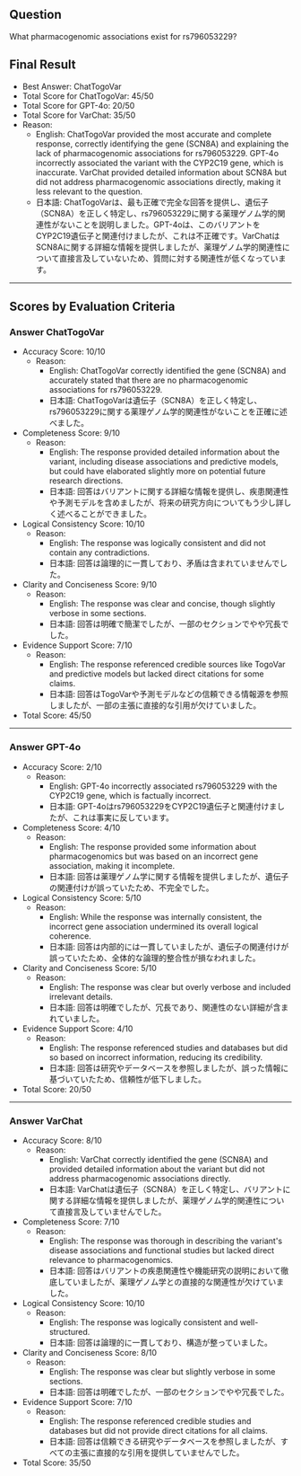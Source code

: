## Question

What pharmacogenomic associations exist for rs796053229?

## Final Result

- Best Answer: ChatTogoVar
- Total Score for ChatTogoVar: 45/50
- Total Score for GPT-4o: 20/50
- Total Score for VarChat: 35/50
- Reason:
  - English: ChatTogoVar provided the most accurate and complete response, correctly identifying the gene (SCN8A) and explaining the lack of pharmacogenomic associations for rs796053229. GPT-4o incorrectly associated the variant with the CYP2C19 gene, which is inaccurate. VarChat provided detailed information about SCN8A but did not address pharmacogenomic associations directly, making it less relevant to the question.
  - 日本語: ChatTogoVarは、最も正確で完全な回答を提供し、遺伝子（SCN8A）を正しく特定し、rs796053229に関する薬理ゲノム学的関連性がないことを説明しました。GPT-4oは、このバリアントをCYP2C19遺伝子と関連付けましたが、これは不正確です。VarChatはSCN8Aに関する詳細な情報を提供しましたが、薬理ゲノム学的関連性について直接言及していないため、質問に対する関連性が低くなっています。

---

## Scores by Evaluation Criteria

### Answer ChatTogoVar
- Accuracy Score: 10/10
  - Reason: 
    - English: ChatTogoVar correctly identified the gene (SCN8A) and accurately stated that there are no pharmacogenomic associations for rs796053229.
    - 日本語: ChatTogoVarは遺伝子（SCN8A）を正しく特定し、rs796053229に関する薬理ゲノム学的関連性がないことを正確に述べました。
- Completeness Score: 9/10
  - Reason: 
    - English: The response provided detailed information about the variant, including disease associations and predictive models, but could have elaborated slightly more on potential future research directions.
    - 日本語: 回答はバリアントに関する詳細な情報を提供し、疾患関連性や予測モデルを含めましたが、将来の研究方向についてもう少し詳しく述べることができました。
- Logical Consistency Score: 10/10
  - Reason: 
    - English: The response was logically consistent and did not contain any contradictions.
    - 日本語: 回答は論理的に一貫しており、矛盾は含まれていませんでした。
- Clarity and Conciseness Score: 9/10
  - Reason: 
    - English: The response was clear and concise, though slightly verbose in some sections.
    - 日本語: 回答は明確で簡潔でしたが、一部のセクションでやや冗長でした。
- Evidence Support Score: 7/10
  - Reason: 
    - English: The response referenced credible sources like TogoVar and predictive models but lacked direct citations for some claims.
    - 日本語: 回答はTogoVarや予測モデルなどの信頼できる情報源を参照しましたが、一部の主張に直接的な引用が欠けていました。
- Total Score: 45/50

---

### Answer GPT-4o
- Accuracy Score: 2/10
  - Reason: 
    - English: GPT-4o incorrectly associated rs796053229 with the CYP2C19 gene, which is factually incorrect.
    - 日本語: GPT-4oはrs796053229をCYP2C19遺伝子と関連付けましたが、これは事実に反しています。
- Completeness Score: 4/10
  - Reason: 
    - English: The response provided some information about pharmacogenomics but was based on an incorrect gene association, making it incomplete.
    - 日本語: 回答は薬理ゲノム学に関する情報を提供しましたが、遺伝子の関連付けが誤っていたため、不完全でした。
- Logical Consistency Score: 5/10
  - Reason: 
    - English: While the response was internally consistent, the incorrect gene association undermined its overall logical coherence.
    - 日本語: 回答は内部的には一貫していましたが、遺伝子の関連付けが誤っていたため、全体的な論理的整合性が損なわれました。
- Clarity and Conciseness Score: 5/10
  - Reason: 
    - English: The response was clear but overly verbose and included irrelevant details.
    - 日本語: 回答は明確でしたが、冗長であり、関連性のない詳細が含まれていました。
- Evidence Support Score: 4/10
  - Reason: 
    - English: The response referenced studies and databases but did so based on incorrect information, reducing its credibility.
    - 日本語: 回答は研究やデータベースを参照しましたが、誤った情報に基づいていたため、信頼性が低下しました。
- Total Score: 20/50

---

### Answer VarChat
- Accuracy Score: 8/10
  - Reason: 
    - English: VarChat correctly identified the gene (SCN8A) and provided detailed information about the variant but did not address pharmacogenomic associations directly.
    - 日本語: VarChatは遺伝子（SCN8A）を正しく特定し、バリアントに関する詳細な情報を提供しましたが、薬理ゲノム学的関連性について直接言及していませんでした。
- Completeness Score: 7/10
  - Reason: 
    - English: The response was thorough in describing the variant's disease associations and functional studies but lacked direct relevance to pharmacogenomics.
    - 日本語: 回答はバリアントの疾患関連性や機能研究の説明において徹底していましたが、薬理ゲノム学との直接的な関連性が欠けていました。
- Logical Consistency Score: 10/10
  - Reason: 
    - English: The response was logically consistent and well-structured.
    - 日本語: 回答は論理的に一貫しており、構造が整っていました。
- Clarity and Conciseness Score: 8/10
  - Reason: 
    - English: The response was clear but slightly verbose in some sections.
    - 日本語: 回答は明確でしたが、一部のセクションでやや冗長でした。
- Evidence Support Score: 7/10
  - Reason: 
    - English: The response referenced credible studies and databases but did not provide direct citations for all claims.
    - 日本語: 回答は信頼できる研究やデータベースを参照しましたが、すべての主張に直接的な引用を提供していませんでした。
- Total Score: 35/50